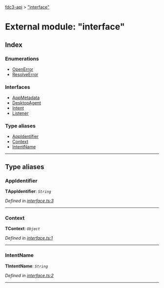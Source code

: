 [fdc3-api](../README.md) > ["interface"](../modules/_interface_.md)

# External module: "interface"

## Index

### Enumerations

* [OpenError](../enums/_interface_.openerror.md)
* [ResolveError](../enums/_interface_.resolveerror.md)

### Interfaces

* [AppMetadata](../interfaces/_interface_.appmetadata.md)
* [DesktopAgent](../interfaces/_interface_.desktopagent.md)
* [Intent](../interfaces/_interface_.intent.md)
* [Listener](../interfaces/_interface_.listener.md)

### Type aliases

* [AppIdentifier](_interface_.md#appidentifier)
* [Context](_interface_.md#context)
* [IntentName](_interface_.md#intentname)

---

## Type aliases

<a id="appidentifier"></a>

###  AppIdentifier

**ΤAppIdentifier**: *`String`*

*Defined in [interface.ts:3](https://github.com/ColinEberhardt/API/blob/eac0696/src/interface.ts#L3)*

___
<a id="context"></a>

###  Context

**ΤContext**: *`Object`*

*Defined in [interface.ts:1](https://github.com/ColinEberhardt/API/blob/eac0696/src/interface.ts#L1)*

___
<a id="intentname"></a>

###  IntentName

**ΤIntentName**: *`String`*

*Defined in [interface.ts:2](https://github.com/ColinEberhardt/API/blob/eac0696/src/interface.ts#L2)*

___

